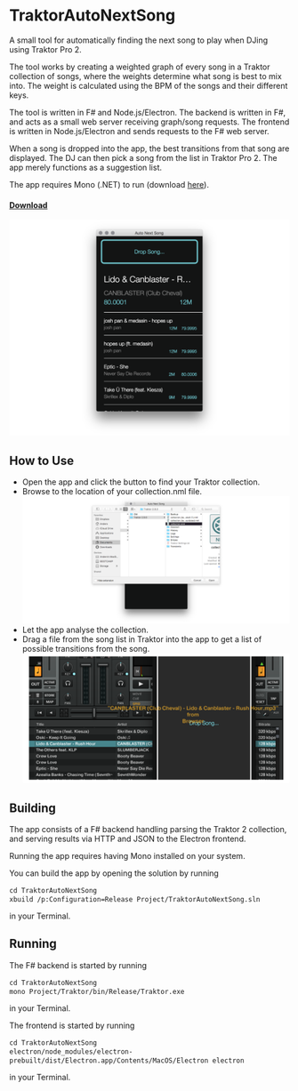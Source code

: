 # TraktorAutoNextSong
A small tool for automatically finding the next song to play when DJing using Traktor Pro 2.

The tool works by creating a weighted graph of every song in a Traktor collection of songs, where the weights determine what song is best to mix into. 
The weight is calculated using the BPM of the songs and their different keys. 

The tool is written in F# and Node.js/Electron. The backend is written in F#, and acts as a small web server receiving graph/song requests. 
The frontend is written in Node.js/Electron and sends requests to the F# web server.

When a song is dropped into the app, the best transitions from that song are displayed. 
The DJ can then pick a song from the list in Traktor Pro 2. The app merely functions as a suggestion list.

The app requires Mono (.NET) to run (download [here](http://www.mono-project.com/docs/getting-started/install/mac/)).

#### [Download](https://github.com/andersfischernielsen/TraktorAutoNextSong/releases/latest)

![Screenshot](readme/screenshot.png) 

## How to Use
- Open the app and click the button to find your Traktor collection. 
- Browse to the location of your collection.nml file. ![Screenshot](readme/readme-1.png) 
- Let the app analyse the collection.
- Drag a file from the song list in Traktor into the app to get a list of possible transitions from the song. ![Screenshot](readme/readme-2.png) 

## Building
The app consists of a F# backend handling parsing the Traktor 2 collection, and serving results via HTTP and JSON to the Electron frontend. 

Running the app requires having Mono installed on your system.

You can build the app by opening the solution by running

    cd TraktorAutoNextSong
    xbuild /p:Configuration=Release Project/TraktorAutoNextSong.sln

in your Terminal.

## Running
The F# backend is started by running 

    cd TraktorAutoNextSong
    mono Project/Traktor/bin/Release/Traktor.exe

in your Terminal. 

The frontend is started by running

    cd TraktorAutoNextSong
    electron/node_modules/electron-prebuilt/dist/Electron.app/Contents/MacOS/Electron electron

in your Terminal.


